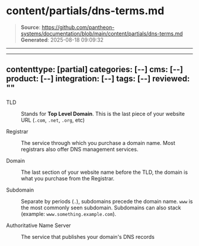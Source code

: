 # content/partials/dns-terms.md

> **Source**: https://github.com/pantheon-systems/documentation/blob/main/content/partials/dns-terms.md
> **Generated**: 2025-08-18 09:09:32

---

---
contenttype: [partial]
categories: [--]
cms: [--]
product: [--]
integration: [--]
tags: [--]
reviewed: ""
---


<dl>

<dt>TLD</dt>

<dd>

Stands for **Top Level Domain**. This is the last piece of your website URL (`.com`, `.net`, `.org`, etc)

</dd>

<dt>Registrar</dt>

<dd>

The service through which you purchase a domain name. Most registrars also offer DNS management services.

</dd>

<dt>Domain</dt>

<dd>

The last section of your website name before the TLD, the domain is what you purchase from the Registrar.

</dd>

<dt>Subdomain</dt>

<dd>

Separate by periods (`.`), subdomains precede the domain name. `www` is the most commonly seen subdomain. Subdomains can also stack (example: `www.something.example.com`).

</dd>

<dt>Authoritative Name Server</dt>

<dd>

The service that publishes your domain's DNS records

</dd>

</dl>
